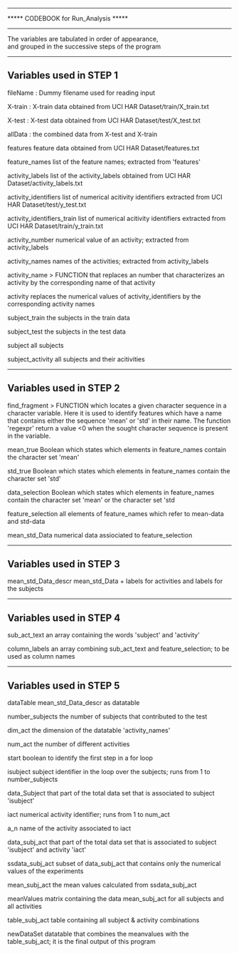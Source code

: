 *************************************
***** CODEBOOK for Run_Analysis *****
*************************************
  
The variables are tabulated in order of appearance,   
and  grouped in the successive steps of the program   
  
-------------------------
 Variables used in STEP 1
-------------------------
  
fileName : 
     Dummy filename used for reading input 
  
X-train :
     X-train data obtained from UCI HAR Dataset/train/X_train.txt 
  
X-test : 
     X-test data obtained from UCI HAR Dataset/test/X_test.txt 
  
allData :
     the combined data from X-test and X-train
  
features
     feature data obtained from UCI HAR Dataset/features.txt 
  
feature_names
     list of the feature names; extracted from 'features' 
  
activity_labels
     list of the activity_labels obtained from UCI HAR Dataset/activity_labels.txt
  
activity_identifiers
     list of numerical acitivity identifiers extracted from UCI HAR Dataset/test/y_test.txt  
  
activity_identifiers_train
     list of numerical acitivity identifiers extracted from UCI HAR Dataset/train/y_train.txt  
  
activity_number
     numerical value of an activity; extracted from activity_labels  
  
activity_names
     names of the activities; extracted from activity_labels   
  
activity_name
     > FUNCTION that replaces an number that characterizes an activity by the corresponding 
     name of that activity
  
activity
     replaces the numerical values of activity_identifiers by the corresponding activity names
  
subject_train
     the subjects in the train data  
  
subject_test
     the subjects in the test data   
  
subject
     all subjects
  
subject_activity
     all subjects and their acitivities
  
-------------------------
 Variables used in STEP 2
-------------------------
  
find_fragment
     > FUNCTION which locates a given character sequence in a character variable.
     Here it is used to identify features which have a name that
     contains either the sequence 'mean' or 'std' in their name.
     The function 'regexpr' return a value <0 when the sought character sequence
     is present in the variable.
  
mean_true
     Boolean which states which elements in feature_names contain the character set 'mean'
  
std_true
     Boolean which states which elements in feature_names contain the character set 'std'
  
data_selection
     Boolean which states which elements in feature_names contain the character set 'mean' or the character set 'std
  
feature_selection
     all elements of feature_names which refer to mean-data and std-data
  
mean_std_Data
     numerical data assiociated to feature_selection
  
-------------------------
 Variables used in STEP 3
-------------------------
  
mean_std_Data_descr
     mean_std_Data + labels for activities and labels for the subjects 
  
-------------------------
 Variables used in STEP 4
-------------------------
  
sub_act_text
     an array containing the words 'subject' and 'activity'
  
column_labels
     an array combining sub_act_text and feature_selection; to be used as column names 
  
-------------------------
 Variables used in STEP 5
-------------------------
  
dataTable
     mean_std_Data_descr as datatable 
  
number_subjects
     the number of subjects that contributed to the test
  
dim_act
     the dimension of the datatable 'activity_names'  
  
num_act
    the number of different activities   
  
start
    boolean to identify the first step in a for loop  
  
isubject
    subject identifier in the loop over the subjects; runs from 1 to number_subjects 
  
data_Subject
    that part of the total data set that is associated to subject 'isubject'   
  
iact
    numerical activity identifier; runs from 1 to num_act
  
a_n
    name of the activity associated to iact   
  
data_subj_act
    that part of the total data set that is associated to subject 'isubject' and activity 'iact'  
  
ssdata_subj_act
    subset of data_subj_act that contains only the numerical values of the experiments   
  
mean_subj_act
    the mean values calculated from ssdata_subj_act  
  
meanValues
    matrix containing the data mean_subj_act for all subjects and all activities  
  
table_subj_act
    table containing all subject & activity combinations  
  
newDataSet
    datatable that combines the meanvalues with the table_subj_act;
    it is the final output of this program  
  
